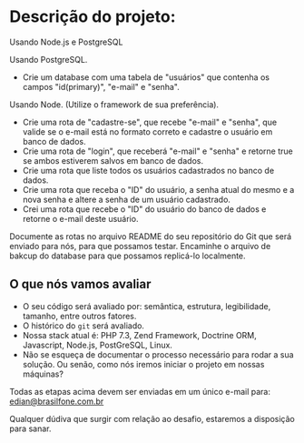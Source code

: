 # Descrição do projeto:

Usando Node.js e PostgreSQL

Usando PostgreSQL.
- Crie um database com uma tabela de "usuários" que contenha os campos "id(primary)", "e-mail" e "senha". 

Usando Node. (Utilize o framework de sua preferência).
- Crie uma rota de "cadastre-se", que recebe "e-mail" e "senha", que valide se o e-mail está no formato correto e cadastre o usuário em banco de dados. 
- Crie uma rota de "login", que receberá "e-mail" e "senha" e retorne true se ambos estiverem salvos em banco de dados.
- Crie uma rota que liste todos os usuários cadastrados no banco de dados.
- Crie uma rota que receba o "ID" do usuário, a senha atual do mesmo e a nova senha e altere a senha de um usuário cadastrado. 
- Crei uma rota que recebe o "ID" do usuário do banco de dados e retorne o e-mail deste usuário. 

Documente as rotas no arquivo README do seu repositório do Git que será enviado para nós, para que possamos testar. 
Encaminhe o arquivo de bakcup do database para que possamos replicá-lo localmente.

## O que nós vamos avaliar

- O seu código será avaliado por: semântica, estrutura, legibilidade, tamanho, entre outros fatores.
- O histórico do `git` será avaliado.
- Nossa stack atual é: PHP 7.3, Zend Framework, Doctrine ORM, Javascript, Node.js, PostGreSQL, Linux. 
- Não se esqueça de documentar o processo necessário para rodar a sua solução. Ou senão, como nós iremos iniciar o projeto em nossas máquinas?

Todas as etapas acima devem ser enviadas em um único e-mail para: edian@brasilfone.com.br

Qualquer dúdiva que surgir com relação ao desafio, estaremos a disposição para sanar. 
